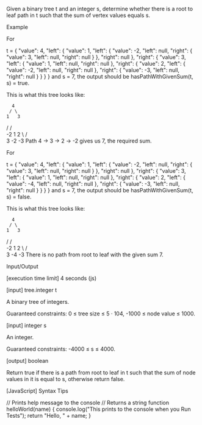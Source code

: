 Given a binary tree t and an integer s, determine whether there is a root to leaf path in t such that the sum of vertex values equals s.

Example

For

t = {
"value": 4,
"left": {
"value": 1,
"left": {
"value": -2,
"left": null,
"right": {
"value": 3,
"left": null,
"right": null
}
},
"right": null
},
"right": {
"value": 3,
"left": {
"value": 1,
"left": null,
"right": null
},
"right": {
"value": 2,
"left": {
"value": -2,
"left": null,
"right": null
},
"right": {
"value": -3,
"left": null,
"right": null
}
}
}
}
and
s = 7,
the output should be hasPathWithGivenSum(t, s) = true.

This is what this tree looks like:

      4
     / \
    1   3

/ / \
 -2 1 2
\ / \
 3 -2 -3
Path 4 -> 3 -> 2 -> -2 gives us 7, the required sum.

For

t = {
"value": 4,
"left": {
"value": 1,
"left": {
"value": -2,
"left": null,
"right": {
"value": 3,
"left": null,
"right": null
}
},
"right": null
},
"right": {
"value": 3,
"left": {
"value": 1,
"left": null,
"right": null
},
"right": {
"value": 2,
"left": {
"value": -4,
"left": null,
"right": null
},
"right": {
"value": -3,
"left": null,
"right": null
}
}
}
}
and
s = 7,
the output should be hasPathWithGivenSum(t, s) = false.

This is what this tree looks like:

      4
     / \
    1   3

/ / \
 -2 1 2
\ / \
 3 -4 -3
There is no path from root to leaf with the given sum 7.

Input/Output

[execution time limit] 4 seconds (js)

[input] tree.integer t

A binary tree of integers.

Guaranteed constraints:
0 ≤ tree size ≤ 5 · 104,
-1000 ≤ node value ≤ 1000.

[input] integer s

An integer.

Guaranteed constraints:
-4000 ≤ s ≤ 4000.

[output] boolean

Return true if there is a path from root to leaf in t such that the sum of node values in it is equal to s, otherwise return false.

[JavaScript] Syntax Tips

// Prints help message to the console
// Returns a string
function helloWorld(name) {
console.log("This prints to the console when you Run Tests");
return "Hello, " + name;
}
